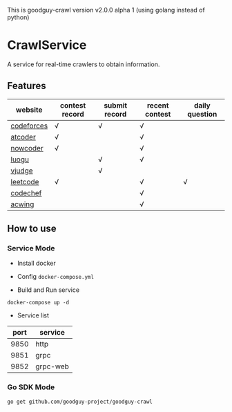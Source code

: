This is goodguy-crawl version v2.0.0 alpha 1 (using golang instead of python)

# CrawlService

A service for real-time crawlers to obtain information.

## Features

| website                               | contest record | submit record | recent contest | daily question |
|---------------------------------------|----------------|---------------|----------------|----------------|
| [codeforces](https://codeforces.com/) | √              | √             | √              |                |
| [atcoder](https://atcoder.jp)         | √              |               | √              |                |
| [nowcoder](https://nowcoder.com)      | √              |               | √              |                |
| [luogu](https://luogu.com.cn)         |                | √             | √              |                |
| [vjudge](https://vjudge.net)          |                | √             |                |                |
| [leetcode](https://leetcode.cn)       | √              |               | √              | √              |
| [codechef](https://www.codechef.com/) |                |               | √              |                |
| [acwing](https://www.acwing.com/)     |                |               | √              |                |

## How to use

### Service Mode

- Install docker

- Config `docker-compose.yml`

- Build and Run service

`docker-compose up -d`

- Service list

| port | service  |
|------|----------|
| 9850 | http     |
| 9851 | grpc     |
| 9852 | grpc-web |

### Go SDK Mode

`go get github.com/goodguy-project/goodguy-crawl`
